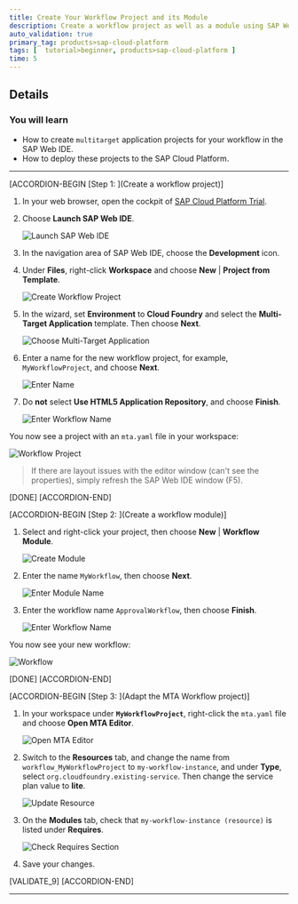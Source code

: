 ```yaml
---
title: Create Your Workflow Project and its Module
description: Create a workflow project as well as a module using SAP Web IDE.
auto_validation: true
primary_tag: products>sap-cloud-platform
tags: [  tutorial>beginner, products>sap-cloud-platform ]
time: 5
---
```


## Details
### You will learn  
  - How to create ``multitarget`` application projects for your workflow in the SAP Web IDE.
  - How to deploy these projects to the SAP Cloud Platform.

---

[ACCORDION-BEGIN [Step 1: ](Create a workflow project)]
1. In your web browser, open the cockpit of [SAP Cloud Platform Trial](https://account.hanatrial.ondemand.com/cockpit).

2. Choose **Launch SAP Web IDE**.

    ![Launch SAP Web IDE](launchsapwebide.png)

3. In the navigation area of SAP Web IDE, choose the **Development** icon.

4. Under **Files**, right-click **Workspace** and choose **New** | **Project from Template**.

    ![Create Workflow Project](choose-workspace2.png)

5. In the wizard, set **Environment** to **Cloud Foundry** and select the **Multi-Target Application** template. Then choose **Next**.

    ![Choose Multi-Target Application](select-app2.png)

6. Enter a name for the new workflow project, for example, `MyWorkflowProject`, and choose **Next**.

    ![Enter Name](enter-name.png)

7. Do **not** select **Use HTML5 Application Repository**, and choose **Finish**.  

    ![Enter Workflow Name](enter-wf-name.png)

You now see a project with an `mta.yaml` file in your workspace:

![Workflow Project](workflow-yaml.png)

> If there are layout issues with the editor window (can't see the properties), simply refresh the SAP Web IDE window (F5).

[DONE]
[ACCORDION-END]


[ACCORDION-BEGIN [Step 2: ](Create a workflow module)]

1. Select and right-click your project, then choose **New** | **Workflow Module**.

    ![Create Module](create-module-new.png)

2. Enter the name `MyWorkflow`, then choose **Next**.

    ![Enter Module Name](enter-module-name-new.png)

3. Enter the workflow name `ApprovalWorkflow`, then choose **Finish**.

    ![Enter Workflow Name](enter-workflow-name-new.png)

You now see your new workflow:

![Workflow](workflow-created-new.png)

[DONE]
[ACCORDION-END]


[ACCORDION-BEGIN [Step 3: ](Adapt the MTA Workflow project)]
1. In your workspace under **`MyWorkflowProject`**, right-click the ``mta.yaml`` file and choose **Open MTA Editor**.

    ![Open MTA Editor](open-wf-mta-editor-new.png)

2. Switch to the **Resources** tab, and change the name from `workflow_MyWorkflowProject` to `my-workflow-instance`, and under **Type**, select `org.cloudfoundry.existing-service`. Then change the service plan value to **lite**.

    ![Update Resource](existing-instance-new.png)

3. On the **Modules** tab, check that `my-workflow-instance (resource)` is listed under **Requires**.

    ![Check Requires Section](check-requires.png)

4. Save your changes.

[VALIDATE_9]
[ACCORDION-END]

---
